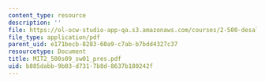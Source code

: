 ```yaml
---
content_type: resource
description: ''
file: https://ol-ocw-studio-app-qa.s3.amazonaws.com/courses/2-500-desalination-and-water-purification-spring-2009/b885dabb9b03d7317b8d8637b180242f_MIT2_500s09_sw01_pres.pdf
file_type: application/pdf
parent_uid: e171becb-8283-60a9-c7ab-b7bdd4327c37
resourcetype: Document
title: MIT2_500s09_sw01_pres.pdf
uid: b885dabb-9b03-d731-7b8d-8637b180242f
---
```

